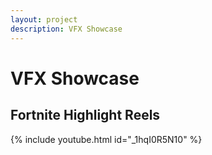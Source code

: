 ```yaml
---
layout: project
description: VFX Showcase
---
```


# **VFX Showcase**

## Fortnite Highlight Reels

{% include youtube.html id="_1hqI0R5N10" %}